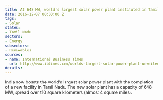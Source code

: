 ```yaml
---
title: At 648 MW, world's largest solar power plant instituted in Tamil Nadu
date: 2016-12-07 00:00:00 Z
tags:
- Solar
states:
- Tamil Nadu
sectors:
- Energy
subsectors:
- Renewables
sources:
- name: International Business Times
  url: http://www.ibtimes.com/worlds-largest-solar-power-plant-unveiled-indias-kamuthi-2452610
details: 
---
```


India now boasts the world’s largest solar power plant with the completion of a new facility in Tamil Nadu. The new solar plant has a capacity of 648 MW, spread over t10 square kilometers (almost 4 square miles).
